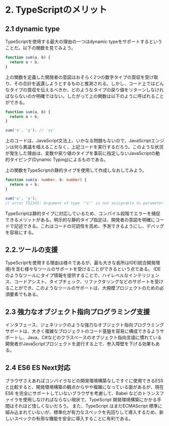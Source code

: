 # 2. TypeScriptのメリット

## 2.1 dynamic type

TypeScriptを使用する最大の理由の一つはdynamic typeをサポートするということだ。以下の関数を見てみよう。

```javascript
function sum(a, b) {
  return a + b;
}
```

上の関数を定義した開発者の意図はおそらく2つの数字タイプの買収を受け取り、その合計を返還しようとするものと推測される。しかし、コード上ではどんなタイプの買収を伝えるべきか、どのようなタイプの戻り値をリターンしなければならないのか明確ではない。したがって上の関数は以下のように呼ばれることができる。

```javascript
function sum(a, b) {
  return a + b;
}

sum('x', 'y'); // 'xy'
```

上のコードは、JavaScript文法上、いかなる問題もないので、JavaScriptエンジンは何ら異議を唱えることなく、上記コードを実行するだろう。このような状況が発生した理由は、変数や戻り値のタイプを事前に指定しないJavaScriptの動的タイピング(Dynamic Typing)によるものである。

上の関数をTypeScriptの静的タイプを使用して作成しなおしてみよう。

```typescript
function sum(a: number, b: number) {
  return a + b;
}

sum('x', 'y');
// error TS2345: Argument of type '"x"' is not assignable to parameter of type 'number'.
```

TypeScriptは静的タイプに対応しているため、コンパイル段階でエラーを捕捉できるメリットがある。明示的な静的タイプ指定は、開発者の意図を明確にコードで記述できる。これはコードの可読性を高め、予測できるようにし、デバッグを容易にする。

## 2.2.ツールの支援
TypeScriptを使用する理由は様々であるが、最も大きな長所はIDE(統合開発環境)を含む様々なツールのサポートを受けることができるという点である。 IDE のようなツールにタイプ情報を提供することで、ハイレベルなインテリジェンス、コードアシスト、タイプチェック、リファクタリングなどのサポートを受けることができ、このようなツールのサポートは、大規模プロジェクトのための必須要素でもある。

## 2.3 強力なオブジェクト指向プログラミング支援
インタフェース、ジェネリックのような強力なオブジェクト指向プログラミングサポートは、大きく複雑なプロジェクトのコード基盤を容易に構成できるようサポートし、Java、C#などのクラスベースのオブジェクト指向言語に慣れている開発者がJavaScriptプロジェクトを遂行する上で、参入障壁を下げる効果もある。

## 2.4 ES6 ES Next対応
ブラウザさえあればコンパイラなどの開発環境構築なしですぐに使用できるES5 と比較すると、開発環境構築の観点からやや複雑になっている面があるが、現在ES6 を完全にサポートしていないブラウザを考慮して、Babel などのトランスファイラを使用しなければならない現状で、TypeScript 開発環境構築にかかる手間はそれほど惜しくないだろう。 また、TypeScript はまだECMAScript 標準に組み込まれていないが、標準化が有力なスペックを先回りして導入するため、新しいスペックの有用な機能を安全に導入することに有利である。